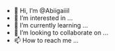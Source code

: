 - 👋 Hi, I’m @Abiigaiiil
- 👀 I’m interested in ...
- 🌱 I’m currently learning ...
- 💞️ I’m looking to collaborate on ...
- 📫 How to reach me ...

<!---
Abiigaiiil/Abiigaiiil is a ✨ special ✨ repository because its `README.md` (this file) appears on your GitHub profile.
You can click the Preview link to take a look at your changes.
--->
